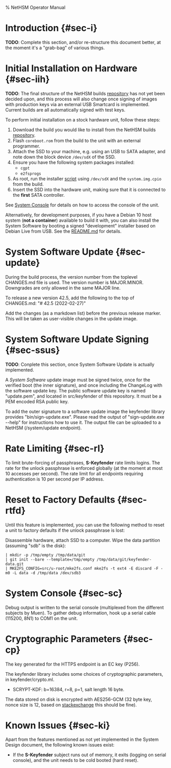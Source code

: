 % NetHSM Operator Manual

# Introduction {#sec-i}

**TODO**: Complete this section, and/or re-structure this document better, at the moment it's a "grab-bag" of various things.

# Initial Installation on Hardware {#sec-iih}

**TODO**: The final structure of the NetHSM builds [repository][builds] has not yet been decided upon, and this process will also change once signing of images with production keys via an external USB Smartcard is implemented. Current builds are all automatically signed with test keys.

To perform initial installation on a stock hardware unit, follow these steps:

1. Download the build you would like to install from the NetHSM builds [repository][builds].
2. Flash `coreboot.rom` from the build to the unit with an external programmer.
3. Attach the SSD to your machine, e.g. using an USB to SATA adapter, and note down the block device `/dev/sdX` of the SSD.
4. Ensure you have the following system packages installed:
    - `cgpt`
    - `e2fsprogs`
5. As root, run the installer [script][installer] using `/dev/sdX` and the `system.img.cpio` from the build.
6. Insert the SSD into the hardware unit, making sure that it is connected to the **first** SATA controller.

See [System Console](#sec-sc) for details on how to access the console of the unit.

[builds]: https://git.nitrokey.com/nitrokey/nethsm/ci-builds
[installer]: https://git.nitrokey.com/nitrokey/nethsm/nethsm/-/raw/master/tools/nethsm-install.sh

Alternatively, for development purposes, if you have a Debian 10 host system (**not a container**) available to build it with, you can also install the System Software by booting a signed "development" installer based on Debian Live from USB. See the [README.md][usbinstaller] for details.

[usbinstaller]: https://git.nitrokey.com/nitrokey/nethsm/nethsm/-/blob/master/src/installer/README.md

# System Software Update {#sec-update}

During the build process, the version number from the toplevel CHANGES.md file is used. The version number is MAJOR.MINOR. Downgrades are only allowed in the same MAJOR line.

To release a new version 42.5, add the following to the top of CHANGES.md: "# 42.5 (2022-02-27)"

Add the changes (as a markdown list) before the previous release marker. This will be taken as user-visible changes in the update image.

# System Software Update Signing {#sec-ssus}

**TODO**: Conplete this section, once System Software Update is actually implemented.

A _System Software_ update image must be signed twice, once for the verified boot (the inner signature), and once including the ChangeLog with the software update key. The public software update key is named "update.pem", and located in src/keyfender of this repository. It must be a PEM encoded RSA public key.

To add the outer signature to a software update image the keyfender library provides "bin/sign-update.exe". Please read the output of "sign-update.exe --help" for instructions how to use it. The output file can be uploaded to a NetHSM (/system/update endpoint).

# Rate Limiting {#sec-rl}

To limit brute-forcing of passphrases, **S-Keyfender** rate limits logins. The rate for the unlock passphrase is enforced globally (at the moment at most 10 accesses per second). The rate limit for all endpoints requiring authentication is 10 per second per IP address.

# Reset to Factory Defaults {#sec-rtfd}

Until this feature is implemented, you can use the following method to reset a unit to factory defaults if the unlock passphrase is lost:

Disassemble hardware, attach SSD to a computer. Wipe the data partition (assuming "sdb" is the disk):

    | mkdir -p /tmp/empty /tmp/data/git
    | git init --bare --template=/tmp/empty /tmp/data/git/keyfender-data.git
    | MKE2FS_CONFIG=src/u-root/mke2fs.conf mke2fs -t ext4 -E discard -F -m0 -L data -d /tmp/data /dev/sdb3

# System Console {#sec-sc}

Debug output is written to the serial console (multiplexed from the different subjects by Muen). To gather debug information, hook up a serial cable (115200, 8N1) to COM1 on the unit.

# Cryptographic Parameters {#sec-cp}

The key generated for the HTTPS endpoint is an EC key (P256).

The keyfender library includes some choices of cryptographic parameters, in keyfender/crypto.ml.
- SCRYPT-KDF: b=16384, r=8, p=1, salt length 16 byte.

The data stored on disk is encrypted with AES256-GCM (32 byte key, nonce size is 12, based on [stackexchange] this should be fine).

[stackexchange]: https://crypto.stackexchange.com/questions/5807/aes-gcm-and-its-iv-nonce-value

# Known Issues {#sec-ki}

Apart from the features mentioned as not yet implemented in the System Design document, the following known issues exist:

- If the **S-Keyfender** subject runs out of memory, it exits (logging on serial console), and the unit needs to be cold booted (hard reset).

